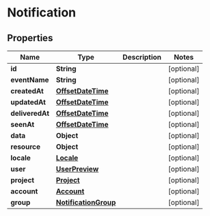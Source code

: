 

# Notification

## Properties

Name | Type | Description | Notes
------------ | ------------- | ------------- | -------------
**id** | **String** |  |  [optional]
**eventName** | **String** |  |  [optional]
**createdAt** | [**OffsetDateTime**](OffsetDateTime.md) |  |  [optional]
**updatedAt** | [**OffsetDateTime**](OffsetDateTime.md) |  |  [optional]
**deliveredAt** | [**OffsetDateTime**](OffsetDateTime.md) |  |  [optional]
**seenAt** | [**OffsetDateTime**](OffsetDateTime.md) |  |  [optional]
**data** | **Object** |  |  [optional]
**resource** | **Object** |  |  [optional]
**locale** | [**Locale**](Locale.md) |  |  [optional]
**user** | [**UserPreview**](UserPreview.md) |  |  [optional]
**project** | [**Project**](Project.md) |  |  [optional]
**account** | [**Account**](Account.md) |  |  [optional]
**group** | [**NotificationGroup**](NotificationGroup.md) |  |  [optional]



